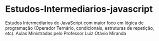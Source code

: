 # Estudos-Intermediarios-javascript
 Estudos Intermediarios de JavaScript com maior foco em lógica de programação (Operador Ternário, condicionais, estruturas de repetição, etc). Aulas Ministradas pelo Professor Luiz Otávio Miranda
